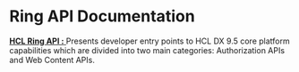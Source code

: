 # Ring API Documentation

[ **HCL Ring API :** ](https://hcl-dx.github.io/experience-api-documentation/ring-api) Presents developer entry points to HCL DX 9.5 core platform capabilities which are divided into two main categories: Authorization APIs and Web Content APIs.